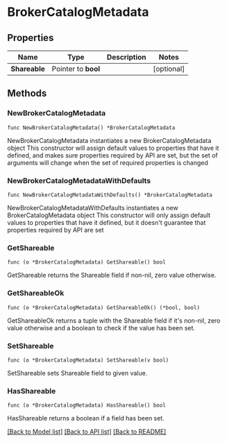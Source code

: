 # BrokerCatalogMetadata

## Properties

Name | Type | Description | Notes
------------ | ------------- | ------------- | -------------
**Shareable** | Pointer to **bool** |  | [optional] 

## Methods

### NewBrokerCatalogMetadata

`func NewBrokerCatalogMetadata() *BrokerCatalogMetadata`

NewBrokerCatalogMetadata instantiates a new BrokerCatalogMetadata object
This constructor will assign default values to properties that have it defined,
and makes sure properties required by API are set, but the set of arguments
will change when the set of required properties is changed

### NewBrokerCatalogMetadataWithDefaults

`func NewBrokerCatalogMetadataWithDefaults() *BrokerCatalogMetadata`

NewBrokerCatalogMetadataWithDefaults instantiates a new BrokerCatalogMetadata object
This constructor will only assign default values to properties that have it defined,
but it doesn't guarantee that properties required by API are set

### GetShareable

`func (o *BrokerCatalogMetadata) GetShareable() bool`

GetShareable returns the Shareable field if non-nil, zero value otherwise.

### GetShareableOk

`func (o *BrokerCatalogMetadata) GetShareableOk() (*bool, bool)`

GetShareableOk returns a tuple with the Shareable field if it's non-nil, zero value otherwise
and a boolean to check if the value has been set.

### SetShareable

`func (o *BrokerCatalogMetadata) SetShareable(v bool)`

SetShareable sets Shareable field to given value.

### HasShareable

`func (o *BrokerCatalogMetadata) HasShareable() bool`

HasShareable returns a boolean if a field has been set.


[[Back to Model list]](../README.md#documentation-for-models) [[Back to API list]](../README.md#documentation-for-api-endpoints) [[Back to README]](../README.md)


